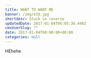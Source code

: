 ```yaml
---
title: WANT TO WANT ME
banner: /img/e16.jpg
shortdesc: Stuck in reverse
updatedDate: 2017-01-04T06:05:36.440Z
cmsUserSlug: ""
date: 2017-01-04T00:00:00+08:00
categories: null
---
```


HEhehe